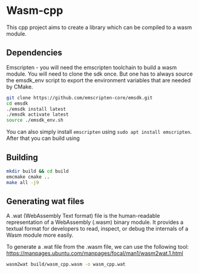 # Wasm-cpp

This cpp project aims to create a library which can be compiled to a wasm module. 

## Dependencies

Emscripten - you will need the emscripten toolchain to build a wasm module. You will need to clone the sdk once. But one has to always source 
the emsdk_env script to export the environment variables that are needed by CMake. 

```bash
git clone https://github.com/emscripten-core/emsdk.git
cd emsdk
./emsdk install latest
./emsdk activate latest
source ./emsdk_env.sh
```

You can also simply install `emscripten` using `sudo apt install emscripten`. After that you can build using

## Building

```bash
mkdir build && cd build
emcmake cmake ..
make all -j9
```

## Generating wat files

A .wat (WebAssembly Text format) file is the human-readable representation of a WebAssembly (.wasm) binary module. It provides a textual format for developers to read, inspect, or debug the internals of a Wasm module more easily.

To generate a .wat file from the .wasm file, we can use the following tool: https://manpages.ubuntu.com/manpages/focal/man1/wasm2wat.1.html 

```bash
wasm2wat build/wasm_cpp.wasm -o wasm_cpp.wat
```